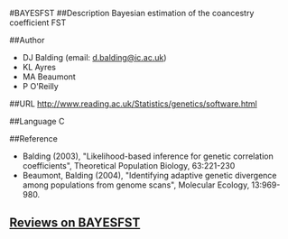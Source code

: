 #BAYESFST
##Description
Bayesian estimation of the coancestry coefficient FST

##Author
* DJ Balding (email: d.balding@ic.ac.uk)
* KL Ayres
* MA Beaumont
* P O'Reilly

##URL
http://www.reading.ac.uk/Statistics/genetics/software.html

##Language
C

##Reference
* Balding (2003), "Likelihood-based inference for genetic correlation coefficients", Theoretical Population Biology, 63:221-230
* Beaumont, Balding (2004), "Identifying adaptive genetic divergence among populations from genome scans", Molecular Ecology, 13:969-980.


## [Reviews on BAYESFST](https://github.com/gaow/genetic-analysis-software/issues/33)